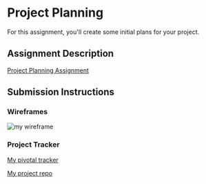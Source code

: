 # Project Planning
For this assignment, you'll create some initial plans for your project.

## Assignment Description
[Project Planning Assignment](https://education.launchcode.org/liftoff/assignments/planning/)

## Submission Instructions

### Wireframes

![my wireframe](https://i.imgur.com/NoAnJmT.png)

### Project Tracker

[My pivotal tracker](https://www.pivotaltracker.com/n/projects/2185408)

[My project repo](https://github.com/Brian-McGirk/The-Neighbor-Rater)
